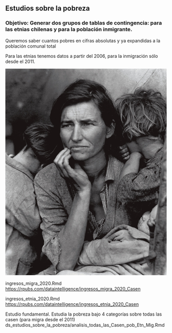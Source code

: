 
## Estudios sobre la pobreza

### Objetivo: Generar dos grupos de tablas de contingencia: para las etnias chilenas y para la población inmigrante.

Queremos saber cuantos pobres en cifras absolutas y ya expandidas a la población comunal total

Para las etnias tenemos datos a partir del 2006, para la inmigración sólo desde el 2011.

![](madre_migrante.jpg)

ingresos_migra_2020.Rmd\
https://rpubs.com/dataintelligence/ingresos_migra_2020_Casen

ingresos_etnia_2020.Rmd\
https://rpubs.com/dataintelligence/ingresos_etnia_2020_Casen


Estudio fundamental. Estudia la pobreza bajo 4 categorías sobre todas las casen (para migra desde el 2011)\
ds_estudios_sobre_la_pobreza/analisis_todas_las_Casen_pob_Etn_Mig.Rmd 
